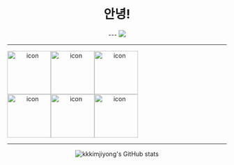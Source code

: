 

<div align="center">
  <h1>안녕!</h1>
  ---
<a href="https://hits.seeyoufarm.com"><img src="https://hits.seeyoufarm.com/api/count/incr/badge.svg?tab=repositories&url=https%3A%2F%2Fgithub.com%2Fkkkimjiyong&count_bg=%233652FF&title_bg=%23B2AFFF&icon=redhat.svg&icon_color=%23533EFF&title=%EC%9C%BC%EB%9E%B4%EC%B0%A8%EC%B0%A8&edge_flat=false"/></a>

 ---
  
<div style="display: flex; align-items: flex-start;"><img src="https://techstack-generator.vercel.app/js-icon.svg" alt="icon" width="100" height="100" /><img src="https://techstack-generator.vercel.app/ts-icon.svg" alt="icon" width="100" height="100" /><img src="https://techstack-generator.vercel.app/react-icon.svg" alt="icon" width="100" height="100" /></div><div style="display: flex; align-items: flex-start;"><img src="https://techstack-generator.vercel.app/redux-icon.svg" alt="icon" width="100" height="100" /><img src="https://techstack-generator.vercel.app/github-icon.svg" alt="icon" width="100" height="100" /><img src="https://techstack-generator.vercel.app/prettier-icon.svg" alt="icon" width="100" height="100" /></div>

---

![kkkimjiyong's GitHub stats](https://github-readme-stats.vercel.app/api?username=kkkimjiyong&show_icons=true&theme=radical)
</div>



